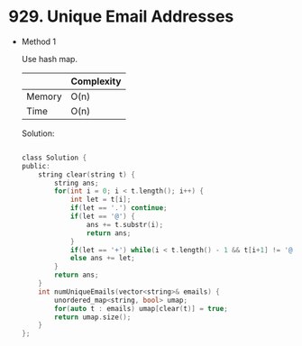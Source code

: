 # 929. Unique Email Addresses     
- Method 1

    Use hash map.

    | |   Complexity  |
    | ----------- | ----------- | 
    |  Memory     | O(n) | 
    |      Time       |  O(n) | 


    Solution:

    ``` h

    class Solution {
    public:
        string clear(string t) {
            string ans;
            for(int i = 0; i < t.length(); i++) {
                int let = t[i];
                if(let == '.') continue;
                if(let == '@') {
                    ans += t.substr(i);
                    return ans;
                }
                if(let == '+') while(i < t.length() - 1 && t[i+1] != '@') i++;
                else ans += let;
            }
            return ans;
        }
        int numUniqueEmails(vector<string>& emails) {
            unordered_map<string, bool> umap;
            for(auto t : emails) umap[clear(t)] = true;
            return umap.size();
        }
    };

    ```

<!-- - Method 2

    This is another method.

    | |   Complexity  |
    | ----------- | ----------- | 
    |  Memory     | O(n) | 
    |      Time       |  O(n) | 


    Solution:

    ``` h



    ```

- Additional Knowledge:
       
    Here are some additional knowledge.



<br> -->